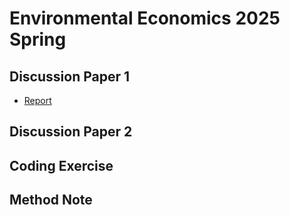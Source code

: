 # Environmental Economics 2025 Spring

## Discussion Paper 1
- [Report](Report1/report_referee.pdf)
## Discussion Paper 2
## Coding Exercise
## Method Note